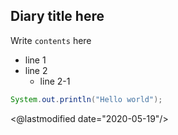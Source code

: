 ## Diary title here

Write `contents` here

* line 1
* line 2
  * line 2-1

```java
System.out.println("Hello world");
```

<@lastmodified date="2020-05-19"/>
